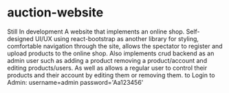 # auction-website
Still In development
A website that implements an online shop. 
Self-designed UI/UX using react-bootstrap as another library for styling, comfortable navigation through the site, 
allows the spectator to register and upload products to the online shop. 
Also implements crud backend as an admin user such as adding a product removing a product/account and editing products/users. 
As well as allows a regular user to control their products and their account by editing them or removing them.
to Login to Admin:
username=admin
password='Aa123456'
